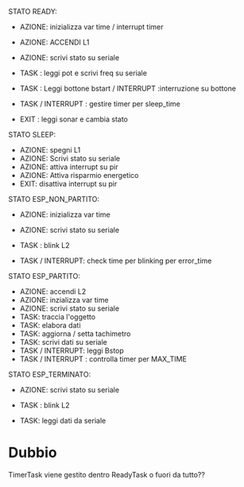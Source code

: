 STATO READY:

- AZIONE: inizializza var time / interrupt timer

- AZIONE: ACCENDI L1

- AZIONE: scrivi stato su seriale

- TASK : leggi pot e scrivi freq su seriale

- TASK : Leggi bottone bstart /  INTERRUPT :interruzione su bottone

- TASK / INTERRUPT : gestire timer per sleep_time

- EXIT : leggi sonar e cambia stato

  

STATO SLEEP:

- AZIONE: spegni L1
- AZIONE: Scrivi stato su seriale
- AZIONE: attiva interrupt su pir
- AZIONE: Attiva risparmio energetico
- EXIT: disattiva interrupt su pir



STATO ESP_NON_PARTITO:

- AZIONE: inizializza var time
- AZIONE: scrivi stato su seriale

- TASK : blink L2

- TASK / INTERRUPT: check time per blinking per error_time

  

STATO ESP_PARTITO:

- AZIONE: accendi L2
- AZIONE: inzializza var time
- AZIONE: scrivi stato su seriale
- TASK: traccia l'oggetto
- TASK: elabora dati
- TASK: aggiorna / setta tachimetro
- TASK: scrivi dati su seriale
- TASK / INTERRUPT: leggi Bstop 
- TASK / INTERRUPT : controlla timer per MAX_TIME



STATO ESP_TERMINATO:

- AZIONE: scrivi stato su seriale

- TASK : blink L2

- TASK: leggi dati da seriale

  

# Dubbio #  

TimerTask viene gestito dentro ReadyTask o fuori da tutto??